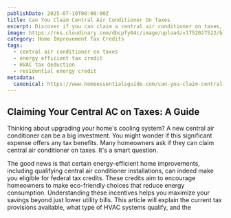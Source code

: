 ```yaml
---
publishDate: 2025-07-10T00:00:00Z
title: Can You Claim Central Air Conditioner On Taxes
excerpt: Discover if you can claim a central air conditioner on taxes, including federal energy credits, eligibility, and how to maximize your HVAC tax benefits for energy-efficient upgrades.
image: https://res.cloudinary.com/dbcpfy04c/image/upload/v1752027522/blog_image_1752027521_e1ksuy.webp
category: Home Improvement Tax Credits
tags:
  - central air conditioner on taxes
  - energy efficient tax credit
  - HVAC tax deduction
  - residential energy credit
metadata:
  canonical: https://www.homeessentialsguide.com/can-you-claim-central-air-conditioner-on-taxes
---
```


## Claiming Your Central AC on Taxes: A Guide

Thinking about upgrading your home's cooling system? A new central air conditioner can be a big investment. You might wonder if this significant expense offers any tax benefits. Many homeowners ask if they can claim central air conditioner on taxes. It's a smart question.

The good news is that certain energy-efficient home improvements, including qualifying central air conditioner installations, can indeed make you eligible for federal tax credits. These credits aim to encourage homeowners to make eco-friendly choices that reduce energy consumption. Understanding these incentives helps you maximize your savings beyond just lower utility bills. This article will explain the current tax provisions available, what type of HVAC systems qualify, and the